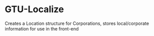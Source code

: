 # GTU-Localize
Creates a Location structure for Corporations, stores local/corporate information for use in the front-end
